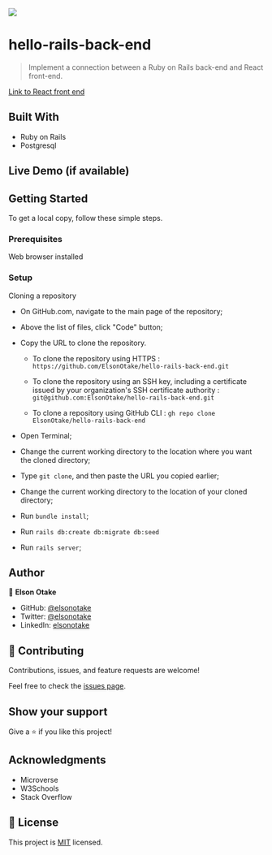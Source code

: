 ![](https://img.shields.io/badge/Microverse-blueviolet)

# hello-rails-back-end

> Implement a connection between a Ruby on Rails back-end and React front-end.

[Link to React front end](https://github.com/ElsonOtake/hello-react-front-end)


## Built With

- Ruby on Rails
- Postgresql


## Live Demo (if available)


## Getting Started

To get a local copy, follow these simple steps.

### Prerequisites

Web browser installed

### Setup

Cloning a repository

- On GitHub.com, navigate to the main page of the repository;

- Above the list of files, click "Code" button;

- Copy the URL to clone the repository. 

  - To clone the repository using HTTPS : `https://github.com/ElsonOtake/hello-rails-back-end.git`

  - To clone the repository using an SSH key, including a certificate issued by your organization's SSH certificate authority : `git@github.com:ElsonOtake/hello-rails-back-end.git`

  - To clone a repository using GitHub CLI : `gh repo clone ElsonOtake/hello-rails-back-end`

- Open Terminal;

- Change the current working directory to the location where you want the cloned directory;

- Type `git clone`, and then paste the URL you copied earlier;

- Change the current working directory to the location of your cloned directory;

- Run `bundle install`;

- Run `rails db:create db:migrate db:seed`

- Run `rails server`;


## Author

👤 **Elson Otake**

- GitHub: [@elsonotake](https://github.com/elsonotake)
- Twitter: [@elsonotake](https://twitter.com/elsonotake)
- LinkedIn: [elsonotake](https://linkedin.com/in/elsonotake)


## 🤝 Contributing

Contributions, issues, and feature requests are welcome!

Feel free to check the [issues page](../../issues/).


## Show your support

Give a ⭐️ if you like this project!


## Acknowledgments

- Microverse
- W3Schools
- Stack Overflow


## 📝 License

This project is [MIT](./MIT.md) licensed.
